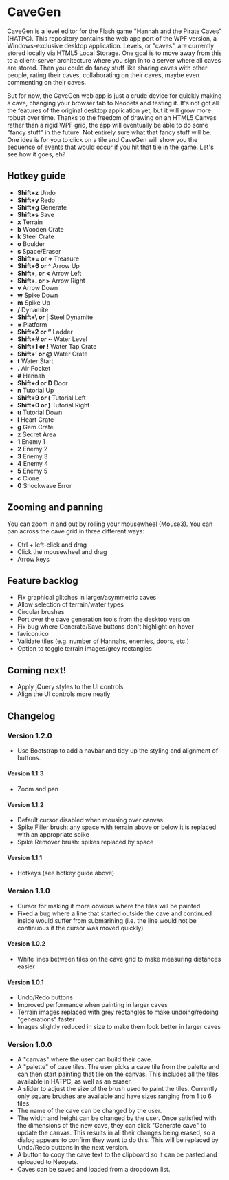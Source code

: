 # CaveGen
CaveGen is a level editor for the Flash game "Hannah and the Pirate Caves" (HATPC). This repository contains the web app port of the WPF version, a Windows-exclusive desktop application. Levels, or "caves", are currently stored locally via HTML5 Local Storage. One goal is to move away from this to a client-server architecture where you sign in to a server where all caves are stored. Then you could do fancy stuff like sharing caves with other people, rating their caves, collaborating on their caves, maybe even commenting on their caves.

But for now, the CaveGen web app is just a crude device for quickly making a cave, changing your browser tab to Neopets and testing it. It's not got all the features of the original desktop application yet, but it will grow more robust over time. Thanks to the freedom of drawing on an HTML5 Canvas rather than a rigid WPF grid, the app will eventually be able to do some "fancy stuff" in the future. Not entirely sure what that fancy stuff will be. One idea is for you to click on a tile and CaveGen will show you the sequence of events that would occur if you hit that tile in the game. Let's see how it goes, eh?

## Hotkey guide
 * **Shift+z** Undo
 * **Shift+y** Redo
 * **Shift+g** Generate
 * **Shift+s** Save
 * **x** Terrain
 * **b** Wooden Crate
 * **k** Steel Crate
 * **o** Boulder
 * **s** Space/Eraser
 * **Shift+= or +** Treasure
 * **Shift+6 or ^** Arrow Up
 * **Shift+, or <** Arrow Left
 * **Shift+. or >** Arrow Right
 * **v** Arrow Down
 * **w** Spike Down
 * **m** Spike Up
 * **/** Dynamite
 * **Shift+\ or |** Steel Dynamite
 * **=** Platform 
 * **Shift+2 or “** Ladder
 * **Shift+# or ~** Water Level
 * **Shift+1 or !** Water Tap Crate
 * **Shift+’ or @** Water Crate
 * **t** Water Start
 * **.** Air Pocket
 * **#** Hannah
 * **Shift+d or D** Door
 * **n** Tutorial Up
 * **Shift+9 or (** Tutorial Left
 * **Shift+0 or )** Tutorial Right
 * **u** Tutorial Down
 * **l** Heart Crate
 * **g** Gem Crate
 * **z** Secret Area
 * **1** Enemy 1
 * **2** Enemy 2
 * **3** Enemy 3
 * **4** Enemy 4
 * **5** Enemy 5
 * **c** Clone
 * **0** Shockwave Error
 
## Zooming and panning
You can zoom in and out by rolling your mousewheel (Mouse3). You can pan across the cave grid in three different ways:
* Ctrl + left-click and drag
* Click the mousewheel and drag
* Arrow keys

## Feature backlog
* Fix graphical glitches in larger/asymmetric caves
* Allow selection of terrain/water types
* Circular brushes
* Port over the cave generation tools from the desktop version
* Fix bug where Generate/Save buttons don't highlight on hover
* favicon.ico
* Validate tiles (e.g. number of Hannahs, enemies, doors, etc.)
* Option to toggle terrain images/grey rectangles 

## Coming next!
* Apply jQuery styles to the UI controls
* Align the UI controls more neatly

## Changelog
### Version 1.2.0
* Use Bootstrap to add a navbar and tidy up the styling and alignment of buttons.

#### Version 1.1.3
* Zoom and pan

#### Version 1.1.2 
* Default cursor disabled when mousing over canvas
* Spike Filler brush: any space with terrain above or below it is replaced with an appropriate spike
* Spike Remover brush: spikes replaced by space

#### Version 1.1.1
* Hotkeys (see hotkey guide above)

### Version 1.1.0
* Cursor for making it more obvious where the tiles will be painted
* Fixed a bug where a line that started outside the cave and continued inside would suffer from submarining (i.e. the line would not be continuous if the cursor was moved quickly)

#### Version 1.0.2
* White lines between tiles on the cave grid to make measuring distances easier

#### Version 1.0.1
* Undo/Redo buttons
* Improved performance when painting in larger caves
* Terrain images replaced with grey rectangles to make undoing/redoing "generations" faster
* Images slightly reduced in size to make them look better in larger caves

### Version 1.0.0
* A "canvas" where the user can build their cave.
* A "palette" of cave tiles. The user picks a cave tile from the palette and can then start painting that tile on the canvas. This includes all the tiles available in HATPC, as well as an eraser.
* A slider to adjust the size of the brush used to paint the tiles. Currently only square brushes are available and have sizes ranging from 1 to 6 tiles.
* The name of the cave can be changed by the user.
* The width and height can be changed by the user. Once satisfied with the dimensions of the new cave, they can click "Generate cave" to update the canvas. This results in all their changes being erased, so a dialog appears to confirm they want to do this. This will be replaced by Undo/Redo buttons in the next version.
* A button to copy the cave text to the clipboard so it can be pasted and uploaded to Neopets.
* Caves can be saved and loaded from a dropdown list.
